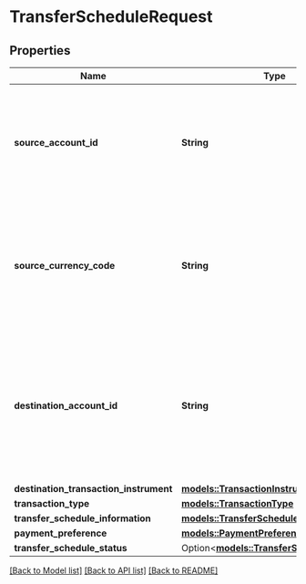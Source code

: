 # TransferScheduleRequest

## Properties

Name | Type | Description | Notes
------------ | ------------- | ------------- | -------------
**source_account_id** | **String** | The unique identifier of the source Amazon SW bank account from where the money needs to be debited  | 
**source_currency_code** | **String** | Represents 3 letter currency code in ISO 4217 standard format of the source payment method country  | 
**destination_account_id** | **String** | Optional field to specify the unique identifier of the destination bank account where the money needs to be deposited  | 
**destination_transaction_instrument** | [**models::TransactionInstrumentDetails**](TransactionInstrumentDetails.md) |  | 
**transaction_type** | [**models::TransactionType**](TransactionType.md) |  | 
**transfer_schedule_information** | [**models::TransferScheduleInformation**](TransferScheduleInformation.md) |  | 
**payment_preference** | [**models::PaymentPreference**](PaymentPreference.md) |  | 
**transfer_schedule_status** | Option<[**models::TransferScheduleStatus**](TransferScheduleStatus.md)> |  | [optional]

[[Back to Model list]](../README.md#documentation-for-models) [[Back to API list]](../README.md#documentation-for-api-endpoints) [[Back to README]](../README.md)


